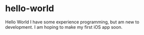 # hello-world
Hello World
I have some experience programming, but am new to development. I am hoping to make my first iOS app soon.
